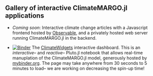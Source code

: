 ## Gallery of interactive ClimateMARGO.jl applications

- *Coming soon*: Interactive climate change articles with a Javascript frontend hosted by [Observable](https://observablehq.com/), and a privately hosted web server running ClimateMARGO.jl in the backend.

- [![Binder](https://mybinder.org/badge_logo.svg)](https://mybinder.org/v2/gh/ClimateMARGO/ClimateWidgets/master?urlpath=pluto/open?path=MARGO_optimization_dashboard.jl) The [ClimateWidgets](https://github.com/ClimateMARGO/ClimateWidgets) interactive dashboard. This is an *interactive*– and *reactive*– Pluto.jl notebook that allows real-time manuplation of the ClimateMARGO.jl model, generously hosted by [mybinder.org](https://mybinder.org/). The page may take anywhere from 30 seconds to 5 minutes to load– we are working on decreasing the spin-up time! 
